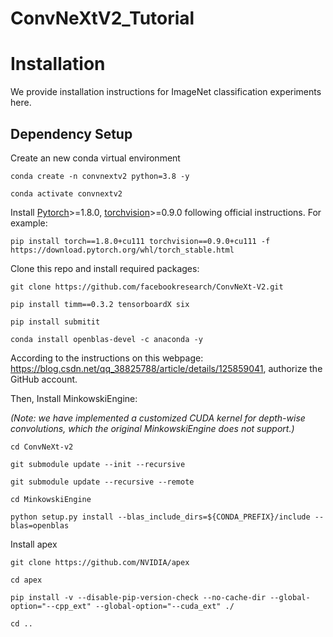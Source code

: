 # ConvNeXtV2_Tutorial
# Installation

We provide installation instructions for ImageNet classification experiments here.

## Dependency Setup
Create an new conda virtual environment
```
conda create -n convnextv2 python=3.8 -y
```
```
conda activate convnextv2
```

Install [Pytorch](https://pytorch.org/)>=1.8.0, [torchvision](https://pytorch.org/vision/stable/index.html)>=0.9.0 following official instructions. For example:
```
pip install torch==1.8.0+cu111 torchvision==0.9.0+cu111 -f https://download.pytorch.org/whl/torch_stable.html
```

Clone this repo and install required packages:
```
git clone https://github.com/facebookresearch/ConvNeXt-V2.git
```
```
pip install timm==0.3.2 tensorboardX six
```
```
pip install submitit
```
```
conda install openblas-devel -c anaconda -y
```
According to the instructions on this webpage: https://blog.csdn.net/qq_38825788/article/details/125859041, authorize the GitHub account.

Then, Install MinkowskiEngine:

*(Note: we have implemented a customized CUDA kernel for depth-wise convolutions, which the original MinkowskiEngine does not support.)*
```
cd ConvNeXt-v2
```
```
git submodule update --init --recursive
```
```
git submodule update --recursive --remote
```
```
cd MinkowskiEngine
```
```
python setup.py install --blas_include_dirs=${CONDA_PREFIX}/include --blas=openblas
```

Install apex
```
git clone https://github.com/NVIDIA/apex
```
```
cd apex
```
```
pip install -v --disable-pip-version-check --no-cache-dir --global-option="--cpp_ext" --global-option="--cuda_ext" ./
```
```
cd ..
```
